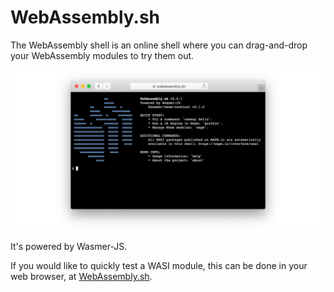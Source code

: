 # WebAssembly.sh

The WebAssembly shell is an online shell where you can drag-and-drop your WebAssembly modules to try them out.

![](../.gitbook/assets/image%20%281%29.png)

It's powered by Wasmer-JS.

If you would like to quickly test a WASI module, this can be done in your web browser, at [WebAssembly.sh](https://webassembly.sh/).

